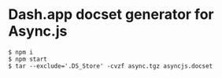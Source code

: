 # Dash.app docset generator for Async.js

	$ npm i
	$ npm start
	$ tar --exclude='.DS_Store' -cvzf async.tgz asyncjs.docset
